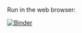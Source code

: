 Run in the web browser:

[![Binder](https://mybinder.org/badge_logo.svg)](https://mybinder.org/v2/gh/e-kotov/ztb/HEAD)

